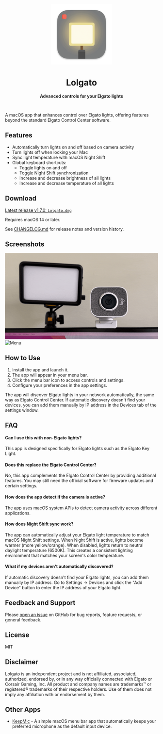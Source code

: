 <div align="center">
	<img src="Meta/AppIcon_readme.png" width="200" height="200">
	<h1>Lolgato</h1>
	<p>
		<b>Advanced controls for your Elgato lights</b>
	</p>
	<br>
</div>

A macOS app that enhances control over Elgato lights, offering features beyond
the standard Elgato Control Center software.

## Features

- Automatically turn lights on and off based on camera activity
- Turn lights off when locking your Mac
- Sync light temperature with macOS Night Shift
- Global keyboard shortcuts:
  - Toggle lights on and off
  - Toggle Night Shift synchronization
  - Increase and decrease brightness of all lights
  - Increase and decrease temperature of all lights

## Download

[Latest release v1.7.0: `Lolgato.dmg`](https://github.com/raine/lolgato/releases/latest/download/Lolgato.dmg)

Requires macOS 14 or later.

See [CHANGELOG.md](CHANGELOG.md) for release notes and version history.

## Screenshots

![Demo](Meta/demo.gif)
<img src="Meta/Menu_readme_v1_6_0.avif" width="285" alt="Menu">

## How to Use

1. Install the app and launch it.
2. The app will appear in your menu bar.
3. Click the menu bar icon to access controls and settings.
4. Configure your preferences in the app settings.

The app will discover Elgato lights in your network automatically, the same way
as Elgato Control Center. If automatic discovery doesn't find your devices, you
can add them manually by IP address in the Devices tab of the settings window.

## FAQ

#### Can I use this with non-Elgato lights?

This app is designed specifically for Elgato lights such as the Elgato Key
Light.

#### Does this replace the Elgato Control Center?

No, this app complements the Elgato Control Center by providing additional
features. You may still need the official software for firmware updates and
certain settings.

#### How does the app detect if the camera is active?

The app uses macOS system APIs to detect camera activity across different
applications.

#### How does Night Shift sync work?

The app can automatically adjust your Elgato light temperature to match macOS
Night Shift settings. When Night Shift is active, lights become warmer (more
yellow/orange). When disabled, lights return to neutral daylight temperature
(6500K). This creates a consistent lighting environment that matches your
screen's color temperature.

#### What if my devices aren't automatically discovered?

If automatic discovery doesn't find your Elgato lights, you can add them
manually by IP address. Go to Settings → Devices and click the "Add Device"
button to enter the IP address of your Elgato light.

## Feedback and Support

Please [open an issue](https://github.com/raine/Lolgato/issues/new) on GitHub
for bug reports, feature requests, or general feedback.

## License

MIT

## Disclaimer

Lolgato is an independent project and is not affiliated, associated, authorized,
endorsed by, or in any way officially connected with Elgato or Corsair Gaming,
Inc. All product and company names are trademarks™ or registered® trademarks
of their respective holders. Use of them does not imply any affiliation with or
endorsement by them.

## Other Apps

- [KeepMic](https://zendit.fi/keepmic) - A simple macOS menu bar app that
  automatically keeps your preferred microphone as the default input device.
